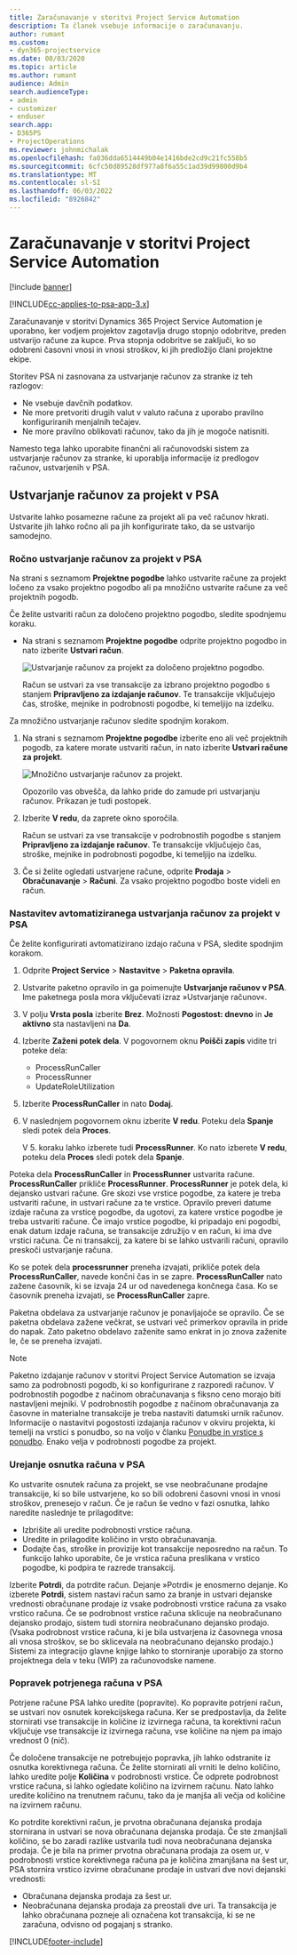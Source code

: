 ```yaml
---
title: Zaračunavanje v storitvi Project Service Automation
description: Ta članek vsebuje informacije o zaračunavanju.
author: rumant
ms.custom:
- dyn365-projectservice
ms.date: 08/03/2020
ms.topic: article
ms.author: rumant
audience: Admin
search.audienceType:
- admin
- customizer
- enduser
search.app:
- D365PS
- ProjectOperations
ms.reviewer: johnmichalak
ms.openlocfilehash: fa036dda6514449b04e1416bde2cd9c21fc558b5
ms.sourcegitcommit: 6cfc50d89528df977a8f6a55c1ad39d99800d9b4
ms.translationtype: MT
ms.contentlocale: sl-SI
ms.lasthandoff: 06/03/2022
ms.locfileid: "8926842"
---
```

# <a name="invoicing-in-project-service-automation"></a>Zaračunavanje v storitvi Project Service Automation

[!include [banner](../includes/psa-now-project-operations.md)]

[!INCLUDE[cc-applies-to-psa-app-3.x](../includes/cc-applies-to-psa-app-3x.md)]

Zaračunavanje v storitvi Dynamics 365 Project Service Automation je uporabno, ker vodjem projektov zagotavlja drugo stopnjo odobritve, preden ustvarijo račune za kupce. Prva stopnja odobritve se zaključi, ko so odobreni časovni vnosi in vnosi stroškov, ki jih predložijo člani projektne ekipe.

Storitev PSA ni zasnovana za ustvarjanje računov za stranke iz teh razlogov:

- Ne vsebuje davčnih podatkov.
- Ne more pretvoriti drugih valut v valuto računa z uporabo pravilno konfiguriranih menjalnih tečajev.
- Ne more pravilno oblikovati računov, tako da jih je mogoče natisniti.

Namesto tega lahko uporabite finančni ali računovodski sistem za ustvarjanje računov za stranke, ki uporablja informacije iz predlogov računov, ustvarjenih v PSA.

## <a name="creating-project-invoices-in-psa"></a>Ustvarjanje računov za projekt v PSA

Ustvarite lahko posamezne račune za projekt ali pa več računov hkrati. Ustvarite jih lahko ročno ali pa jih konfigurirate tako, da se ustvarijo samodejno.

### <a name="manually-create-project-invoices-in-psa"></a>Ročno ustvarjanje računov za projekt v PSA

Na strani s seznamom **Projektne pogodbe** lahko ustvarite račune za projekt ločeno za vsako projektno pogodbo ali pa množično ustvarite račune za več projektnih pogodb.

Če želite ustvariti račun za določeno projektno pogodbo, sledite spodnjemu koraku.

- Na strani s seznamom **Projektne pogodbe** odprite projektno pogodbo in nato izberite **Ustvari račun**.

    ![Ustvarjanje računov za projekt za določeno projektno pogodbo.](media/CreateProjectInvoicesOneByOne.png)

    Račun se ustvari za vse transakcije za izbrano projektno pogodbo s stanjem **Pripravljeno za izdajanje računov**. Te transakcije vključujejo čas, stroške, mejnike in podrobnosti pogodbe, ki temeljijo na izdelku.

Za množično ustvarjanje računov sledite spodnjim korakom.

1. Na strani s seznamom **Projektne pogodbe** izberite eno ali več projektnih pogodb, za katere morate ustvariti račun, in nato izberite **Ustvari račune za projekt**.

    ![Množično ustvarjanje računov za projekt.](media/CreateProjectInvoicesBulk.png)

    Opozorilo vas obvešča, da lahko pride do zamude pri ustvarjanju računov. Prikazan je tudi postopek.

2. Izberite **V redu**, da zaprete okno sporočila.

    Račun se ustvari za vse transakcije v podrobnostih pogodbe s stanjem **Pripravljeno za izdajanje računov**. Te transakcije vključujejo čas, stroške, mejnike in podrobnosti pogodbe, ki temeljijo na izdelku.

3. Če si želite ogledati ustvarjene račune, odprite **Prodaja** \> **Obračunavanje** \> **Računi**. Za vsako projektno pogodbo boste videli en račun.

### <a name="set-up-automated-creation-of-project-invoices-in-psa"></a>Nastavitev avtomatiziranega ustvarjanja računov za projekt v PSA

Če želite konfigurirati avtomatizirano izdajo računa v PSA, sledite spodnjim korakom.

1. Odprite **Project Service** \> **Nastavitve** \> **Paketna opravila**.
2. Ustvarite paketno opravilo in ga poimenujte **Ustvarjanje računov v PSA**. Ime paketnega posla mora vključevati izraz »Ustvarjanje računov«.
3. V polju **Vrsta posla** izberite **Brez**. Možnosti **Pogostost: dnevno** in **Je aktivno** sta nastavljeni na **Da**.
4. Izberite **Zaženi potek dela**. V pogovornem oknu **Poišči zapis** vidite tri poteke dela:

    - ProcessRunCaller
    - ProcessRunner
    - UpdateRoleUtilization

5. Izberite **ProcessRunCaller** in nato **Dodaj**.
6. V naslednjem pogovornem oknu izberite **V redu**. Poteku dela **Spanje** sledi potek dela **Proces**.

    V 5. koraku lahko izberete tudi **ProcessRunner**. Ko nato izberete **V redu**, poteku dela **Proces** sledi potek dela **Spanje**.

Poteka dela **ProcessRunCaller** in **ProcessRunner** ustvarita račune. **ProcessRunCaller** prikliče **ProcessRunner**. **ProcessRunner** je potek dela, ki dejansko ustvari račune. Gre skozi vse vrstice pogodbe, za katere je treba ustvariti račune, in ustvari račune za te vrstice. Opravilo preveri datume izdaje računa za vrstice pogodbe, da ugotovi, za katere vrstice pogodbe je treba ustvariti račune. Če imajo vrstice pogodbe, ki pripadajo eni pogodbi, enak datum izdaje računa, se transakcije združijo v en račun, ki ima dve vrstici računa. Če ni transakcij, za katere bi se lahko ustvarili računi, opravilo preskoči ustvarjanje računa.

Ko se potek dela **processrunner** preneha izvajati, prikliče potek dela **ProcessRunCaller**, navede končni čas in se zapre. **ProcessRunCaller** nato zažene časovnik, ki se izvaja 24 ur od navedenega končnega časa. Ko se časovnik preneha izvajati, se **ProcessRunCaller** zapre.

Paketna obdelava za ustvarjanje računov je ponavljajoče se opravilo. Če se paketna obdelava zažene večkrat, se ustvari več primerkov opravila in pride do napak. Zato paketno obdelavo zaženite samo enkrat in jo znova zaženite le, če se preneha izvajati.

> [!NOTE]
> Paketno izdajanje računov v storitvi Project Service Automation se izvaja samo za podrobnosti pogodb, ki so konfigurirane z razporedi računov. V podrobnostih pogodbe z načinom obračunavanja s fiksno ceno morajo biti nastavljeni mejniki. V podrobnostih pogodbe z načinom obračunavanja za časovne in materialne transakcije je treba nastaviti datumski urnik računov. Informacije o nastavitvi pogostosti izdajanja računov v okviru projekta, ki temelji na vrstici s ponudbo, so na voljo v članku [Ponudbe in vrstice s ponudbo](basic-quote-lines.md#invoice-schedule). Enako velja v podrobnosti pogodbe za projekt.      
 
### <a name="edit-a-draft-psa-invoice"></a>Urejanje osnutka računa v PSA

Ko ustvarite osnutek računa za projekt, se vse neobračunane prodajne transakcije, ki so bile ustvarjene, ko so bili odobreni časovni vnosi in vnosi stroškov, prenesejo v račun. Če je račun še vedno v fazi osnutka, lahko naredite naslednje te prilagoditve:

- Izbrišite ali uredite podrobnosti vrstice računa.
- Uredite in prilagodite količino in vrsto obračunavanja.
- Dodajte čas, stroške in provizije kot transakcije neposredno na račun. To funkcijo lahko uporabite, če je vrstica računa preslikana v vrstico pogodbe, ki podpira te razrede transakcij.

Izberite **Potrdi**, da potrdite račun. Dejanje »Potrdi« je enosmerno dejanje. Ko izberete **Potrdi**, sistem nastavi račun samo za branje in ustvari dejanske vrednosti obračunane prodaje iz vsake podrobnosti vrstice računa za vsako vrstico računa. Če se podrobnost vrstice računa sklicuje na neobračunano dejansko prodajo, sistem tudi stornira neobračunano dejansko prodajo. (Vsaka podrobnost vrstice računa, ki je bila ustvarjena iz časovnega vnosa ali vnosa stroškov, se bo sklicevala na neobračunano dejansko prodajo.) Sistemi za integracijo glavne knjige lahko to storniranje uporabijo za storno projektnega dela v teku (WIP) za računovodske namene.

### <a name="correct-a-confirmed-psa-invoice"></a>Popravek potrjenega računa v PSA

Potrjene račune PSA lahko uredite (popravite). Ko popravite potrjeni račun, se ustvari nov osnutek korekcijskega računa. Ker se predpostavlja, da želite stornirati vse transakcije in količine iz izvirnega računa, ta korektivni račun vključuje vse transakcije iz izvirnega računa, vse količine na njem pa imajo vrednost 0 (nič).

Če določene transakcije ne potrebujejo popravka, jih lahko odstranite iz osnutka korektivnega računa. Če želite stornirati ali vrniti le delno količino, lahko uredite polje **Količina** v podrobnosti vrstice. Če odprete podrobnost vrstice računa, si lahko ogledate količino na izvirnem računu. Nato lahko uredite količino na trenutnem računu, tako da je manjša ali večja od količine na izvirnem računu.

Ko potrdite korektivni račun, je prvotna obračunana dejanska prodaja stornirana in ustvari se nova obračunana dejanska prodaja. Če ste zmanjšali količino, se bo zaradi razlike ustvarila tudi nova neobračunana dejanska prodaja. Če je bila na primer prvotna obračunana prodaja za osem ur, v podrobnosti vrstice korektivnega računa pa je količina zmanjšana na šest ur, PSA stornira vrstico izvirne obračunane prodaje in ustvari dve novi dejanski vrednosti:

- Obračunana dejanska prodaja za šest ur.
- Neobračunana dejanska prodaja za preostali dve uri. Ta transakcija je lahko obračunana pozneje ali označena kot transakcija, ki se ne zaračuna, odvisno od pogajanj s stranko.


[!INCLUDE[footer-include](../includes/footer-banner.md)]
